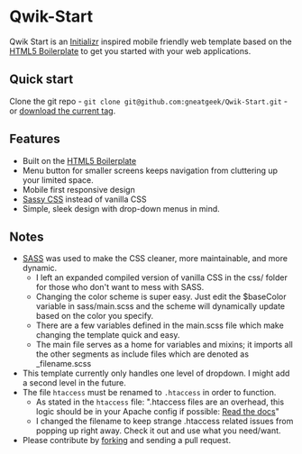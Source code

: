 Qwik-Start
==========

Qwik Start is an [Initializr](http://www.initializr.com/) inspired mobile friendly web template based on the [HTML5 Boilerplate][h5bp] to get you started with your web applications.

## Quick start

Clone the git repo - `git clone git@github.com:gneatgeek/Qwik-Start.git` - or [download the current tag][tag].

## Features

* Built on the [HTML5 Boilerplate][h5bp]
* Menu button for smaller screens keeps navigation from cluttering up your limited space.
* Mobile first responsive design
* [Sassy CSS][sass] instead of vanilla CSS
* Simple, sleek design with drop-down menus in mind.

## Notes

* [SASS][sass] was used to make the CSS cleaner, more maintainable, and more dynamic.
    * I left an expanded compiled version of vanilla CSS in the css/ folder for those who don't want to mess with SASS.
    * Changing the color scheme is super easy. Just edit the $baseColor variable in sass/main.scss and the scheme will dynamically update based on the color you specify.
    * There are a few variables defined in the main.scss file which make changing the template quick and easy.
    * The main file serves as a home for variables and mixins; it imports all the other segments as include files which are denoted as _filename.scss
* This template currently only handles one level of dropdown. I might add a second level in the future.
* The file `htaccess` must be renamed to `.htaccess` in order to function.
    * As stated in the `htaccess` file: ".htaccess files are an overhead, this logic should be in your Apache config if possible: [Read the docs](httpd.apache.org/docs/2.2/howto/htaccess.html)"
    * I changed the filename to keep strange .htaccess related issues from popping up right away. Check it out and use what you need/want.
* Please contribute by [forking][fk] and sending a pull request.

[fk]: http://help.github.com/forking/
[h5bp]: http://html5boilerplate.com/
[sass]: http://sass-lang.com/
[tag]: https://github.com/gneatgeek/Qwik-Start/zipball/v1.0